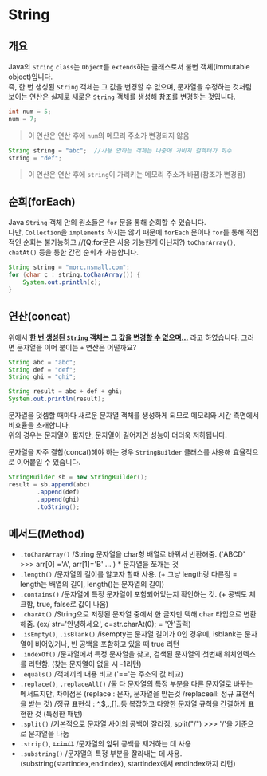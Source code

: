 # String

## 개요
Java의 `String` `class`는 `Object`를 `extends`하는 클래스로서 불변 객체(immutable object)입니다.  
즉, 한 번 생성된 `String` 객체는 그 값을 변경할 수 없으며, 문자열을 수정하는 것처럼 보이는 연산은 실제로 새로운 `String` 객체를 생성해 참조를 변경하는 것입니다.
```java
int num = 5;
num = 7;
```
> 이 연산은 연산 후에 `num`의 메모리 주소가 변경되지 않음

```java
String string = "abc";  //사용 안하는 객체는 나중에 가비지 컬렉터가 회수 
string = "def";  
```
> 이 연산은 연산 후에 `string`이 가리키는 메모리 주소가 바뀜(참조가 변경됨)

## 순회(forEach)
Java `String` 객체 안의 원소들은 `for` 문을 통해 순회할 수 있습니다.  
다만, `Collection`을 `implements` 하지는 않기 때문에 `forEach` 문이나 `for`를 통해 직접적인 순회는 불가능하고  //(Q:for문은 사용 가능한게 아닌지?)
`toCharArray()`, `chatAt()` 등을 통한 간접 순회가 가능합니다.

```java
String string = "morc.nsmall.com";
for (char c : string.toCharArray()) {
    System.out.println(c);
}
```

## 연산(concat)
위에서 [**한 번 생성된 `String` 객체는 그 값을 변경할 수 없으며...**](#개요) 라고 하였습니다. 그러면 문자열을 이어 붙이는 `+` 연산은 어떨까요?
```java
String abc = "abc";
String def = "def";
String ghi = "ghi";

String result = abc + def + ghi;
System.out.println(result);
```

문자열을 덧셈할 때마다 새로운 문자열 객체를 생성하게 되므로 메모리와 시간 측면에서 비효율을 초래합니다.  
위의 경우는 문자열이 짧지만, 문자열이 길어지면 성능이 더더욱 저하됩니다.

문자열을 자주 결합(concat)해야 하는 경우 `StringBuilder` 클래스를 사용해 효율적으로 이어붙일 수 있습니다.
```java
StringBuilder sb = new StringBuilder();
result = sb.append(abc)
        .append(def)
        .append(ghi)
        .toString();
```

## 메서드(Method)
- `.toCharArray()` /String 문자열을 char형 배열로 바꿔서 반환해줌. ('ABCD' >>> arr[0] ='A', arr[1]='B' ... ) * 문자열을 쪼개는 것
- `.length()` /문자열의 길이를 알고자 할때 사용. (+ 그냥 length랑 다른점 = length는 배열의 길이, length()는 문자열의 길이) 
- `.contains()` /문자열에 특정 문자열이 포함되어있는지 확인하는 것. (+ 공백도 체크함, true, false로 값이 나옴)
- `.charAt()` /String으로 저장된 문자열 중에서 한 글자만 택해 char 타입으로 변환해줌. (ex/ str='안녕하세요', c=str.charAt(0); = '안'출력)
- `.isEmpty()`, `.isBlank()` /isempty는 문자열 길이가 0인 경우에, isblank는 문자열이 비어있거나, 빈 공백을 포함하고 있을 때 true 리턴 
- `.indexOf()` /문자열에서 특정 문자열을 찾고, 검색된 문자열의 첫번째 위치인덱스를 리턴함. (찾는 문자열이 없을 시 -1리턴)
- `.equals()` /객체끼리 내용 비교 ('=='는 주소의 값 비교)
- `.replace()`, `.replaceAll()` /둘 다 문자열의 특정 부분을 다른 문자열로 바꾸는 메서드지만, 차이점은 (replace : 문자, 문자열을 받는것 /replaceall: 정규 표현식을 받는 것)
                                /정규 표현식 : ^,$,.,[]..등 복잡하고 다양한 문자열 규칙을 간결하게 표현한 것 (특정한 패턴)
- `.split()` /기본적으로 문자열 사이의 공백이 잘라짐, split("/") >>> '/'을 기준으로 문자열을 나눔  
- `.strip()`, ~~`trim()`~~ /문자열의 앞뒤 공백을 제거하는 데 사용
- `.substring()` /문자열의 특정 부분을 잘라내는 데 사용. (substring(startindex,endindex), startindex에서 endindex까지 리턴)